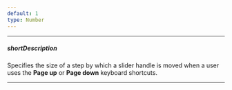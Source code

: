 ```yaml
---
default: 1
type: Number
---
```

---
##### shortDescription
Specifies the size of a step by which a slider handle is moved when a user uses the **Page up** or **Page down** keyboard shortcuts.

---
